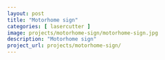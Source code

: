 ```yaml
---
layout: post
title: "Motorhome sign"
categories: [ lasercutter ]
image: projects/motorhome-sign/motorhome-sign.jpg
description: "Motorhome sign"
project_url: projects/motorhome-sign/
---
```


